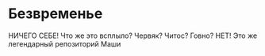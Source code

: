 # Безвременье
НИЧЕГО СЕБЕ! Что же это всплыло? Червяк? Читос? Говно? НЕТ! Это же легендарный репозиторий Маши 
